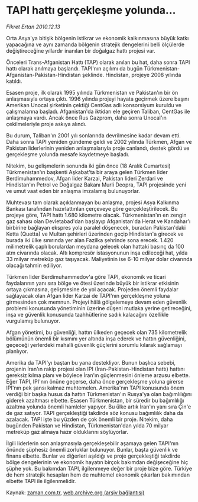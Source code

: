 # TAPI hattı gerçekleşme yolunda...

*Fikret Ertan 2010.12.13*

<td class="columnist-detail">
<p>Orta Asya'ya bitişik bölgenin istikrar ve ekonomik kalkınmasına büyük katkı yapacağına ve aynı zamanda bölgenin stratejik dengelerini belli ölçülerde değiştireceğine yıllardır inanılan bir doğalgaz hattı projesi var.</p>
<p>
<div id="haberMetinDiv">
<p>Önceleri Trans-Afganistan Hattı (TAP) olarak anılan bu hat, daha sonra TAPI hattı olarak anılmaya başlandı. TAPI'nın açılımı da bugün Türkmenistan-Afganistan-Pakistan-Hindistan şeklinde. Hindistan, projeye 2008 yılında katıldı.
<p>Esasen proje, ilk olarak 1995 yılında Türkmenistan ve Pakistan'ın bir ön anlaşmasıyla ortaya çıktı. 1996 yılında projeyi hayata geçirmek üzere başını Amerikan Unocal şirketinin çektiği CentGas adlı konsorsiyum kuruldu ve çalışmalarına başladı. Afganistan'da iktidarı ele geçiren Taliban, CentGas ile anlaşmaya vardı. Ancak önce Rus Gazprom, daha sonra Unocal'ın çekilmeleriyle proje askıya alındı.
<p>Bu durum, Taliban'ın 2001 yılı sonlarında devrilmesine kadar devam etti. Daha sonra TAPI yeniden gündeme geldi ve 2002 yılında Türkmen, Afgan ve Pakistan liderlerinin yeniden anlaşmalarıyla proje canlandı, destek gördü ve gerçekleşme yolunda mesafe kaydetmeye başladı.
<p>Nitekim, bu gelişmelerin sonunda iki gün önce (18 Aralık Cumartesi) Türkmenistan'ın başkenti Aşkabat'ta bir araya gelen Türkmen lider Berdimuhammedov, Afgan lider Karzai, Pakistan lideri Zerdari ve Hindistan'ın Petrol ve Doğalgaz Bakanı Murli Deopra, TAPI projesinde yeni ve umut vaat eden bir anlaşma imzalamış bulunuyorlar.
<p>Muhtevası tam olarak açıklanmayan bu anlaşma, projesi Asya Kalkınma Bankası tarafından hazırlattırılan çerçeveye göre gerçekleştirilecek. Bu projeye göre, TAPI hattı 1.680 kilometre olacak. Türkmenistan'ın en zengin gaz sahası olan Devletabad'dan başlayıp Afganistan'da Herat ve Kandahar'ı birbirine bağlayan ekspres yola paralel döşenecek, buradan Pakistan'daki Ketta (Quetta) ve Multan şehirleri üzerinden geçip Hindistan'a girecek ve burada iki ülke sınırında yer alan Fazilka şehrinde sona erecek. 1.420 milimetrelik çaplı borulardan meydana gelecek olan hattaki basınç da 100 atm civarında olacak. Altı kompresör istasyonunun inşa edileceği hat, yılda 33 milyar metreküp gaz taşıyacak. Maliyetinin ise 6-10 milyar dolar civarında olacağı tahmin ediliyor.
<p>Türkmen lider Berdimuhammedov'a göre TAPI, ekonomik ve ticari faydalarının yanı sıra bölge ve ötesi üzerinde büyük bir istikrar etkisinin ortaya çıkmasına, gelişmesine de yol açacak. Projeden önemli faydalar sağlayacak olan Afgan lider Karzai de TAPI'nın gerçekleşme yoluna girmesinden çok memnun. Projeyi hâlâ gölgelemeye devam eden güvenlik problemi konusunda yönetiminin üzerine düşeni mutlaka yerine getireceğini, inşa ve güvenlik konusunda taahhütlerine sadık kalacağını özellikle vurgulamış bulunuyor.
<p>Afgan yönetimi, bu güvenliği, hattın ülkeden geçecek olan 735 kilometrelik bölümünün önemli bir kısmını yer altında inşa ederek ve hattın güvenliğini, geçeceği yerlerdeki mahalli güvenlik güçlerini sorumlu kılarak sağlamayı planlıyor.
<p>Amerika da TAPI'yı baştan bu yana destekliyor. Bunun başlıca sebebi, projenin İran'ın rakip projesi olan IPI (İran-Pakistan-Hindistan hattı) hattını gereksiz kılma planı ve böylece İran'ın güçlenmesini önleme arzusu elbette. Eğer TAPI, IPI'nın önüne geçerse, daha önce gerçekleşme yoluna girerse IPI'nın pek şansı kalmaz muhtemelen. Amerika'nın TAPI konusunda önem verdiği bir başka husus da hattın Türkmenistan'ın Rusya'ya olan bağımlılığını giderek azaltması elbette. Esasen Türkmenistan, bir süredir bu bağımlılığı azaltma yolunda önemli hamleler yapıyor. Bu ülke artık İran'ın yanı sıra Çin'e de gaz satıyor. TAPI gerçekleştiği takdirde söz konusu bağımlılık daha da azalacak. TAPI işte bu yüzden de çok önemli bir proje. Nitekim, daha bugünden Pakistan ve Hindistan, Türkmenistan'dan yılda 70 milyar metreküp gaz almaya hazır olduklarını söylüyorlar.
<p>İlgili liderlerin son anlaşmasıyla gerçekleşebilir aşamaya gelen TAPI'nın önünde şüphesiz önemli zorluklar bulunuyor. Bunlar, başta güvenlik ve finans elbette. Bunlar ve diğerleri aşıldığı ve proje gerçekleştiği takdirde bölge dengelerinin ve ekonomik hayatın birçok bakımdan değişeceğine hiç şüphe yok. Bu bakımdan TAPI, ilgilenmeye değer bir proje bize göre. Türkiye de hem stratejik hesapları hem de muhtemel ekonomik çıkarları bakımından elbette TAPI ile ilgilenmelidir. </p></p></p></p></p></p></p></p></p></div>
</p>
<a href="http://web.archive.org/web/20101224005116/mailto:f.ertan@zaman.com.tr">
</a></td>

Kaynak: [zaman.com.tr](http://zaman.com.tr/yazar.do?yazino=1064436), [web.archive.org (arşiv bağlantısı)](http://web.archive.org/web/20101224005116/http://zaman.com.tr:80/yazar.do?yazino=1064436)
